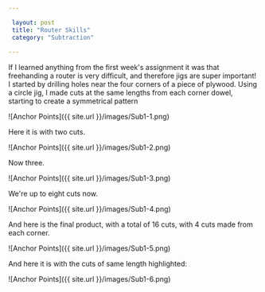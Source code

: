 ```yaml
---

 layout: post
 title: "Router Skills"
 category: "Subtraction"
 
---
```


If I learned anything from the first week's assignment it was that freehanding a router is very difficult, and therefore jigs are super important! I started by drilling holes near the four corners of a piece of plywood. Using a circle jig, I made cuts at the same lengths from each corner dowel, starting to create a symmetrical pattern

![Anchor Points]({{ site.url }}/images/Sub1-1.png)

Here it is with two cuts.

![Anchor Points]({{ site.url }}/images/Sub1-2.png)

 Now three.
 
 ![Anchor Points]({{ site.url }}/images/Sub1-3.png)
 
 We're up to eight cuts now.
 
 ![Anchor Points]({{ site.url }}/images/Sub1-4.png)
 
 And here is the final product, with a total of 16 cuts, with 4 cuts made from each corner.
 
 ![Anchor Points]({{ site.url }}/images/Sub1-5.png)
 
 And here it is with the cuts of same length highlighted:
 
 ![Anchor Points]({{ site.url }}/images/Sub1-6.png)
